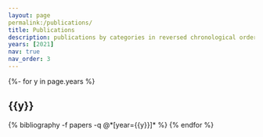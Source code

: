 ```yaml
---
layout: page
permalink:/publications/
title: Publications
description: publications by categories in reversed chronological order. generated by jekyll-scholar.
years: [2021]
nav: true
nav_order: 3
---
```

<!-- _pages/publications.md -->
<div class="publications">

{%- for y in page.years %}
  <h2 class="year">{{y}}</h2>
  {% bibliography -f papers -q @*[year={{y}}]* %}
{% endfor %}

</div>
